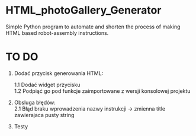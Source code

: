 # HTML_photoGallery_Generator
Simple Python program to automate and shorten the process of making HTML based robot-assembly instructions.

# TO DO

1. Dodać przycisk generowania HTML:

    1.1 Dodać widget przycisku<br>
    1.2 Podpiąć go pod funkcje zaimportowane z wersji konsolowej projektu
2. Obsluga błędów:<br>
    2.1 Błąd braku wprowadzenia nazwy instrukcji -> zmienna title zawierajaca pusty string<br>
    
3. Testy